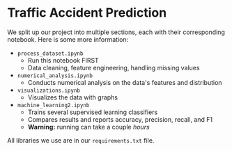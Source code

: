 # Traffic Accident Prediction
We split up our project into multiple sections, each with their corresponding notebook.
Here is some more information:

- `process_dataset.ipynb`
    - Run this notebook FIRST
    - Data cleaning, feature engineering, handling missing values
- `numerical_analysis.ipynb`
    - Conducts numerical analysis on the data's features and distribution
- `visualizations.ipynb`
    - Visualizes the data with graphs
- `machine_learning2.ipynb`
    - Trains several supervised learning classifiers
    - Compares results and reports accuracy, precision, recall, and F1
    - **Warning:** running can take a couple *hours*

All libraries we use are in our `requirements.txt` file.
